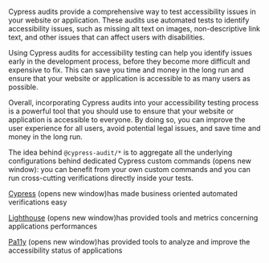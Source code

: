 Cypress audits provide a comprehensive way to test accessibility issues in your website or application. These audits use automated tests to identify accessibility issues, such as missing alt text on images, non-descriptive link text, and other issues that can affect users with disabilities.

Using Cypress audits for accessibility testing can help you identify issues early in the development process, before they become more difficult and expensive to fix. This can save you time and money in the long run and ensure that your website or application is accessible to as many users as possible.

Overall, incorporating Cypress audits into your accessibility testing process is a powerful tool that you should use to ensure that your website or application is accessible to everyone. By doing so, you can improve the user experience for all users, avoid potential legal issues, and save time and money in the long run.

The idea behind `@cypress-audit/*` is to aggregate all the underlying configurations behind dedicated Cypress custom commands (opens new window): you can benefit from your own custom commands and you can run cross-cutting verifications directly inside your tests.


[Cypress](https://www.cypress.io/) (opens new window)has made business oriented automated verifications easy

[Lighthouse](https://developer.chrome.com/docs/lighthouse/overview/) (opens new window)has provided tools and metrics concerning applications performances

[Pa11y](https://pa11y.org/) (opens new window)has provided tools to analyze and improve the accessibility status of applications
